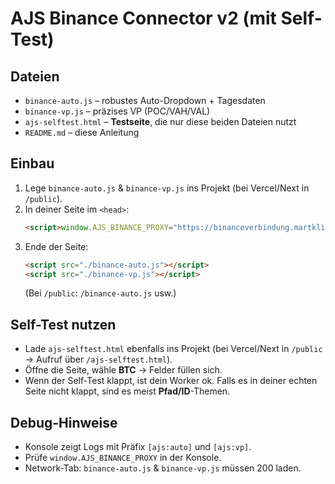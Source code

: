 # AJS Binance Connector v2 (mit Self-Test)

## Dateien
- `binance-auto.js` – robustes Auto-Dropdown + Tagesdaten
- `binance-vp.js` – präzises VP (POC/VAH/VAL)
- `ajs-selftest.html` – **Testseite**, die nur diese beiden Dateien nutzt
- `README.md` – diese Anleitung

## Einbau
1) Lege `binance-auto.js` & `binance-vp.js` ins Projekt (bei Vercel/Next in `/public`).  
2) In deiner Seite im `<head>`:
   ```html
   <script>window.AJS_BINANCE_PROXY="https://binanceverbindung.martkling6.workers.dev";</script>
   ```
3) Ende der Seite:
   ```html
   <script src="./binance-auto.js"></script>
   <script src="./binance-vp.js"></script>
   ```
   (Bei `/public`: `/binance-auto.js` usw.)

## Self-Test nutzen
- Lade `ajs-selftest.html` ebenfalls ins Projekt (bei Vercel/Next in `/public` → Aufruf über `/ajs-selftest.html`).  
- Öffne die Seite, wähle **BTC** → Felder füllen sich.  
- Wenn der Self-Test klappt, ist dein Worker ok. Falls es in deiner echten Seite nicht klappt, sind es meist **Pfad/ID**-Themen.

## Debug-Hinweise
- Konsole zeigt Logs mit Präfix `[ajs:auto]` und `[ajs:vp]`.
- Prüfe `window.AJS_BINANCE_PROXY` in der Konsole.
- Network-Tab: `binance-auto.js` & `binance-vp.js` müssen 200 laden.
